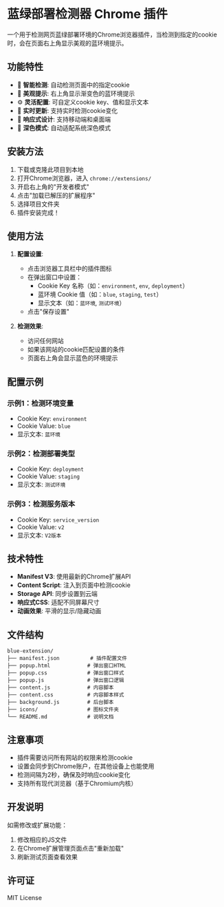 # 蓝绿部署检测器 Chrome 插件

一个用于检测网页蓝绿部署环境的Chrome浏览器插件，当检测到指定的cookie时，会在页面右上角显示美观的蓝环境提示。

## 功能特性

- 🔵 **智能检测**: 自动检测页面中的指定cookie
- 🎨 **美观提示**: 右上角显示渐变色的蓝环境提示
- ⚙️ **灵活配置**: 可自定义cookie key、值和显示文本
- 🔄 **实时更新**: 支持实时检测cookie变化
- 📱 **响应式设计**: 支持移动端和桌面端
- 🌙 **深色模式**: 自动适配系统深色模式

## 安装方法

1. 下载或克隆此项目到本地
2. 打开Chrome浏览器，进入 `chrome://extensions/`
3. 开启右上角的"开发者模式"
4. 点击"加载已解压的扩展程序"
5. 选择项目文件夹
6. 插件安装完成！

## 使用方法

1. **配置设置**:
   - 点击浏览器工具栏中的插件图标
   - 在弹出窗口中设置：
     - Cookie Key 名称（如：`environment`, `env`, `deployment`）
     - 蓝环境 Cookie 值（如：`blue`, `staging`, `test`）
     - 显示文本（如：`蓝环境`, `测试环境`）
   - 点击"保存设置"

2. **检测效果**:
   - 访问任何网站
   - 如果该网站的cookie匹配设置的条件
   - 页面右上角会显示蓝色的环境提示

## 配置示例

### 示例1：检测环境变量
- Cookie Key: `environment`
- Cookie Value: `blue`
- 显示文本: `蓝环境`

### 示例2：检测部署类型
- Cookie Key: `deployment`
- Cookie Value: `staging`
- 显示文本: `测试环境`

### 示例3：检测服务版本
- Cookie Key: `service_version`
- Cookie Value: `v2`
- 显示文本: `V2版本`

## 技术特性

- **Manifest V3**: 使用最新的Chrome扩展API
- **Content Script**: 注入到页面中检测cookie
- **Storage API**: 同步设置到云端
- **响应式CSS**: 适配不同屏幕尺寸
- **动画效果**: 平滑的显示/隐藏动画

## 文件结构

```
blue-extension/
├── manifest.json          # 插件配置文件
├── popup.html            # 弹出窗口HTML
├── popup.css             # 弹出窗口样式
├── popup.js              # 弹出窗口逻辑
├── content.js            # 内容脚本
├── content.css           # 内容脚本样式
├── background.js         # 后台脚本
├── icons/                # 图标文件夹
└── README.md             # 说明文档
```

## 注意事项

- 插件需要访问所有网站的权限来检测cookie
- 设置会同步到Chrome账户，在其他设备上也能使用
- 检测间隔为2秒，确保及时响应cookie变化
- 支持所有现代浏览器（基于Chromium内核）

## 开发说明

如需修改或扩展功能：

1. 修改相应的JS文件
2. 在Chrome扩展管理页面点击"重新加载"
3. 刷新测试页面查看效果

## 许可证

MIT License 
